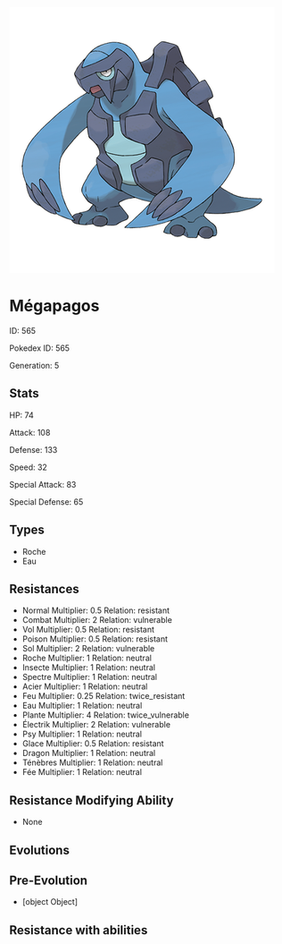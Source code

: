 ![](https://raw.githubusercontent.com/PokeAPI/sprites/master/sprites/pokemon/other/official-artwork/565.png)

# Mégapagos
ID: 565

Pokedex ID: 565

Generation: 5

## Stats

HP: 74

Attack: 108

Defense: 133

Speed: 32

Special Attack: 83

Special Defense: 65

## Types

- Roche
- Eau
## Resistances

- Normal Multiplier: 0.5 Relation: resistant
- Combat Multiplier: 2 Relation: vulnerable
- Vol Multiplier: 0.5 Relation: resistant
- Poison Multiplier: 0.5 Relation: resistant
- Sol Multiplier: 2 Relation: vulnerable
- Roche Multiplier: 1 Relation: neutral
- Insecte Multiplier: 1 Relation: neutral
- Spectre Multiplier: 1 Relation: neutral
- Acier Multiplier: 1 Relation: neutral
- Feu Multiplier: 0.25 Relation: twice_resistant
- Eau Multiplier: 1 Relation: neutral
- Plante Multiplier: 4 Relation: twice_vulnerable
- Électrik Multiplier: 2 Relation: vulnerable
- Psy Multiplier: 1 Relation: neutral
- Glace Multiplier: 0.5 Relation: resistant
- Dragon Multiplier: 1 Relation: neutral
- Ténèbres Multiplier: 1 Relation: neutral
- Fée Multiplier: 1 Relation: neutral
## Resistance Modifying Ability

- None

## Evolutions

## Pre-Evolution

- [object Object]

## Resistance with abilities
